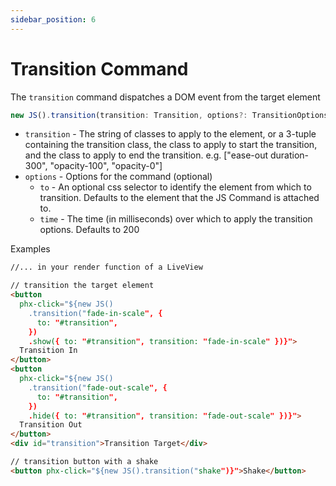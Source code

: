 ```yaml
---
sidebar_position: 6
---
```


# Transition Command

The `transition` command dispatches a DOM event from the target element

```typescript
new JS().transition(transition: Transition, options?: TransitionOptions)
```

- `transition` - The string of classes to apply to the element, or a 3-tuple containing the transition class, the class
  to apply to start the transition, and the class to apply to end the transition. e.g. ["ease-out duration-300",
  "opacity-100", "opacity-0"]
- `options` - Options for the command (optional)
  - `to` - An optional css selector to identify the element from which to transition. Defaults to the element that the
    JS Command is attached to.
  - `time` - The time (in milliseconds) over which to apply the transition options. Defaults to 200

Examples

```html
//... in your render function of a LiveView

// transition the target element
<button
  phx-click="${new JS()
    .transition("fade-in-scale", {
      to: "#transition",
    })
    .show({ to: "#transition", transition: "fade-in-scale" })}">
  Transition In
</button>
<button
  phx-click="${new JS()
    .transition("fade-out-scale", {
      to: "#transition",
    })
    .hide({ to: "#transition", transition: "fade-out-scale" })}">
  Transition Out
</button>
<div id="transition">Transition Target</div>

// transition button with a shake
<button phx-click="${new JS().transition("shake")}">Shake</button>
```
